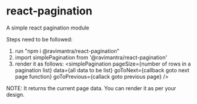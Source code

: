 # react-pagination
A simple react pagination module

Steps need to be followed:
1. run "npm i @ravimantra/react-pagination"
2. import simplePagination from '@ravimantra/react-pagination'
3. render it as follows:
  <simplePagination pageSize={number of rows in a pagination list} data={all data to be list} goToNext={callback goto next page function} goToPrevious={callack goto previous page} />

NOTE: It returns the current page data. You can render it as per your design.


